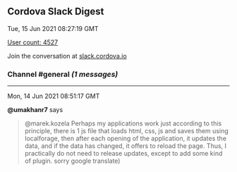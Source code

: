 ## Cordova Slack Digest
Tue, 15 Jun 2021 08:27:19 GMT

[User count: 4527](https://cordova.slack.com/)


Join the conversation at [slack.cordova.io](http://slack.cordova.io/)

### __Channel #general__ _(1 messages)_
---

Mon, 14 Jun 2021 08:51:17 GMT

__@umakhanr7__ says 
> @marek.kozela Perhaps my applications work just according to this principle, there is 1 js file that loads html, css, js and saves them using localforage, then after each opening of the application, it updates the data, and if the data has changed, it offers to reload the page. Thus, I practically do not need to release updates, except to add some kind of plugin. sorry google translate)
> 
